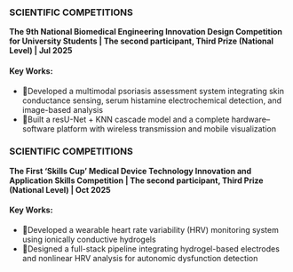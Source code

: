 ### **SCIENTIFIC COMPETITIONS**  
**The 9th National Biomedical Engineering Innovation Design Competition for University Students | The second participant, Third Prize (National Level) | Jul 2025**  

#### Key Works:  
- Developed a multimodal psoriasis assessment system integrating skin conductance sensing, serum histamine electrochemical detection, and image-based analysis
- Built a resU-Net + KNN cascade model and a complete hardware–software platform with wireless transmission and mobile visualization


### **SCIENTIFIC COMPETITIONS**  
**The First ‘Skills Cup’ Medical Device Technology Innovation and Application Skills Competition | The second participant, Third Prize (National Level) | Oct 2025**  

#### Key Works:  
- Developed a wearable heart rate variability (HRV) monitoring system using ionically conductive hydrogels
- Designed a full-stack pipeline integrating hydrogel-based electrodes and nonlinear HRV analysis for autonomic dysfunction detection
